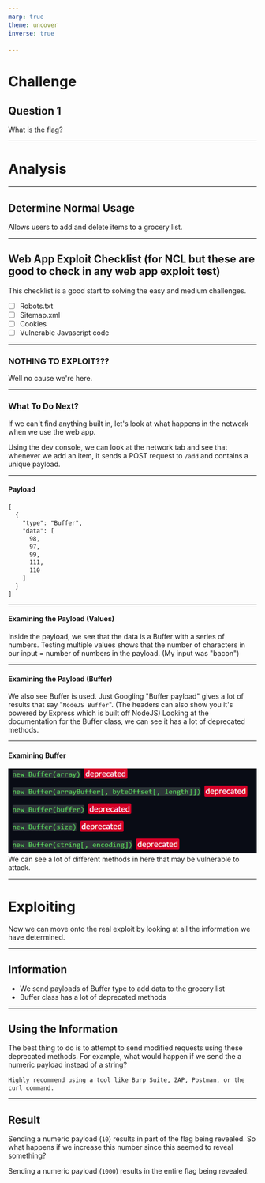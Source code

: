 ```yaml
---
marp: true
theme: uncover
inverse: true

---
```


# Challenge

## Question 1
What is the flag?

---

# Analysis 

---

## Determine Normal Usage
Allows users to add and delete items to a grocery list.

---

## Web App Exploit Checklist (for NCL but these are good to check in any web app exploit test)
This checklist is a good start to solving the easy and medium challenges.
- [ ] Robots.txt
- [ ] Sitemap.xml
- [ ] Cookies
- [ ] Vulnerable Javascript code

---

### NOTHING TO EXPLOIT???
Well no cause we're here.

---

### What To Do Next?
If we can't find anything built in, let's look at what happens in the network when we use the web app.

Using the dev console, we can look at the network tab and see that whenever we add an item, it sends a POST request to `/add` and contains a unique payload. 

---

#### Payload
```
[
  {
    "type": "Buffer",
    "data": [
      98,
      97,
      99,
      111,
      110
    ]
  }
]
```
---

#### Examining the Payload (Values)
Inside the payload, we see that the data is a Buffer with a series of numbers. Testing multiple values shows that the number of characters in our input = number of numbers in the payload. (My input was "bacon")

---

#### Examining the Payload (Buffer)
We also see Buffer is used. Just Googling "Buffer payload" gives a lot of results that say "`NodeJS Buffer`". (The headers can also show you it's powered by Express which is built off NodeJS) Looking at the documentation for the Buffer class, we can see it has a lot of deprecated methods. 

---

#### Examining Buffer
![](BufferDepre.png)
We can see a lot of different methods in here that may be vulnerable to attack.

---

# Exploiting
Now we can move onto the real exploit by looking at all the information we have determined.

---


## Information
- We send payloads of Buffer type to add data to the grocery list
- Buffer class has a lot of deprecated methods

---

## Using the Information
The best thing to do is to attempt to send modified requests using these deprecated methods. For example, what would happen if we send the a numeric payload instead of a string?
```
Highly recommend using a tool like Burp Suite, ZAP, Postman, or the curl command.
```

---

## Result
Sending a numeric payload (`10`) results in part of the flag being revealed. So what happens if we increase this number since this seemed to reveal something?

Sending a numeric payload (`1000`) results in the entire flag being revealed.
